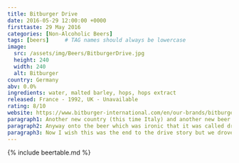 ```yaml
---
title: Bitburger Drive
date: 2016-05-29 12:00:00 +0000
firsttaste: 29 May 2016
categories: [Non-Alcoholic Beers]
tags: [beers]     # TAG names should always be lowercase
image:
  src: /assets/img/Beers/BitburgerDrive.jpg
  height: 240
  width: 240
  alt: Bitburger
country: Germany
abv: 0.0%
ingredients: water, malted barley, hops, hops extract
released: France - 1992, UK - Unavailable
rating: 8/10
website: https://www.bitburger-international.com/en/our-brands/bitburger/our-products/bitburger-drive-00-alcohol-free/
paragraph1: Another new country (this time Italy) and another new beer but not an Italian one. This beer was really needed as we drove to Lake Garda stopping over at a eurocamps in France on the way down where we got two punctured tyres on a French Bank Holiday and I left my wife and kids to go with the car with a breakdown man who spoke no English to get new tyres which somehow we managed to communicate and we got on our way the next morning through Switzerland to Italy.
paragraph2: Anyway onto the beer which was ironic that it was called drive after we had just driven about 1000 miles over 2 days to get there. It was full flavoured pilsner and went down really easily which was really needed after the journey.
paragraph3: Now I wish this was the end to the drive story but we drove back to the same Eurocamp in France and pulled up next to our safari tent, for the car to sink into the waterlogged ground, luckily after speaking to reception we were rescued by a local who pull
---
```

{% include beertable.md %}
